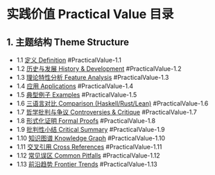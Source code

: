 # 实践价值 Practical Value 目录

## 1. 主题结构 Theme Structure

- 1.1 [定义 Definition](./definition.md) #PracticalValue-1.1
- 1.2 [历史与发展 History & Development](./history.md) #PracticalValue-1.2
- 1.3 [理论特性分析 Feature Analysis](./feature_analysis.md) #PracticalValue-1.3
- 1.4 [应用 Applications](./applications.md) #PracticalValue-1.4
- 1.5 [典型例子 Examples](./examples.md) #PracticalValue-1.5
- 1.6 [三语言对比 Comparison (Haskell/Rust/Lean)](./comparison.md) #PracticalValue-1.6
- 1.7 [哲学批判与争议 Controversies & Critique](./controversies.md) #PracticalValue-1.7
- 1.8 [形式化证明 Formal Proofs](./formal_proofs.md) #PracticalValue-1.8
- 1.9 [批判性小结 Critical Summary](./critical_summary.md) #PracticalValue-1.9
- 1.10 [知识图谱 Knowledge Graph](./knowledge_graph.mmd) #PracticalValue-1.10
- 1.11 [交叉引用 Cross References](./cross_references.md) #PracticalValue-1.11
- 1.12 [常见误区 Common Pitfalls](./common_pitfalls.md) #PracticalValue-1.12
- 1.13 [前沿趋势 Frontier Trends](./frontier_trends.md) #PracticalValue-1.13
